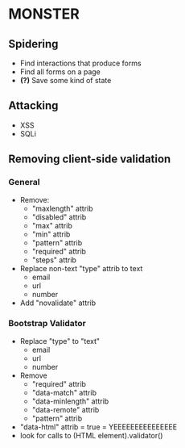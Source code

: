 # MONSTER

## Spidering

- Find interactions that produce forms
- Find all forms on a page
- __(?)__ Save some kind of state

## Attacking

- XSS
- SQLi

## Removing client-side validation

### General

- Remove:
    - "maxlength" attrib
    - "disabled" attrib
    - "max" attrib
    - "min" attrib
    - "pattern" attrib
    - "required" attrib
    - "steps" attrib
- Replace non-text "type" attrib to text
    - email
    - url
    - number
- Add "novalidate" attrib

### Bootstrap Validator

- Replace "type" to "text"
    - email
    - url
    - number
- Remove
    - "required" attrib
    - "data-match" attrib
    - "data-minlength" attrib
    - "data-remote" attrib
    - "pattern" attrib
- "data-html" attrib = true = YEEEEEEEEEEEEEEE
- look for calls to (HTML element).validator()
